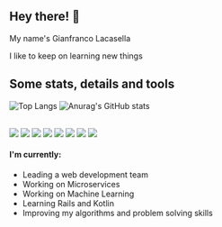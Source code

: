 
## Hey there! 👋
My name's Gianfranco Lacasella

I like to keep on learning new things

## Some stats, details and tools
![Top Langs](https://github-readme-stats.vercel.app/api/top-langs/?username=glacasellaUANDES&layout=compact&theme=tokyonight&langs_count=10)
![Anurag's GitHub stats](https://github-readme-stats.vercel.app/api?username=glacasellaUANDES&count_private=true&show_icons=true&theme=tokyonight)
<br>
<br>



![](https://img.shields.io/badge/OS-Linux-informational?style=flat&logo=linux&logoColor=white&color=2bbc8a)
![](https://img.shields.io/badge/Shell-Bash-informational?style=flat&logo=GNU-Bash&logoColor=white&color=2bbc8a)
![](https://img.shields.io/badge/Database-PostgreSQL-informational?style=flat&logo=linux&logoColor=white&color=2bbc8a)
![](https://img.shields.io/badge/Database-MySQL-informational?style=flat&logo=linux&logoColor=white&color=2bbc8a)
![](https://img.shields.io/badge/Database-MariaDB-informational?style=flat&logo=linux&logoColor=white&color=2bbc8a)
![](https://img.shields.io/badge/Database-MongoDB-informational?style=flat&logo=linux&logoColor=white&color=2bbc8a)
![](https://img.shields.io/badge/Tools-AWS-informational?style=flat&logo=linux&logoColor=white&color=2bbc8a)
![](https://img.shields.io/badge/Tools-DigitalOcean-informational?style=flat&logo=linux&logoColor=white&color=2bbc8a)


#### I'm currently:
- Leading a web development team
- Working on Microservices
- Working on Machine Learning
- Learning Rails and Kotlin
- Improving my algorithms and problem solving skills
